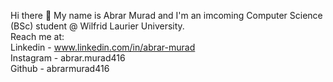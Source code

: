 Hi there 🚀
My name is Abrar Murad and I'm an imcoming Computer Science (BSc) student @ Wilfrid Laurier University. <br />
Reach me at: <br />
Linkedin - www.linkedin.com/in/abrar-murad <br />
Instagram - abrar.murad416 <br />
Github - abrarmurad416 <br />



<!--
**abrarmurad416/abrarmurad416** is a ✨ _special_ ✨ repository because its `README.md` (this file) appears on your GitHub profile.

Here are some ideas to get you started:

- 🔭 I’m currently working on ...
- 🌱 I’m currently learning ...
- 👯 I’m looking to collaborate on ...
- 🤔 I’m looking for help with ...
- 💬 Ask me about ...
- 📫 How to reach me: ...
- 😄 Pronouns: ...
- ⚡ Fun fact: ...
-->
